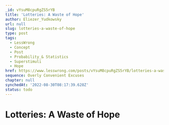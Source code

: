 ```yaml
---
_id: vYsuM8cpuRgZS5rYB
title: 'Lotteries: A Waste of Hope'
author: Eliezer_Yudkowsky
url: null
slug: lotteries-a-waste-of-hope
type: post
tags:
  - LessWrong
  - Concept
  - Post
  - Probability_& Statistics
  - Superstimuli
  - Hope
href: https://www.lesswrong.com/posts/vYsuM8cpuRgZS5rYB/lotteries-a-waste-of-hope
sequence: Overly Convenient Excuses
chapter: null
synchedAt: '2022-08-30T08:17:39.628Z'
status: todo
---
```


# Lotteries: A Waste of Hope
